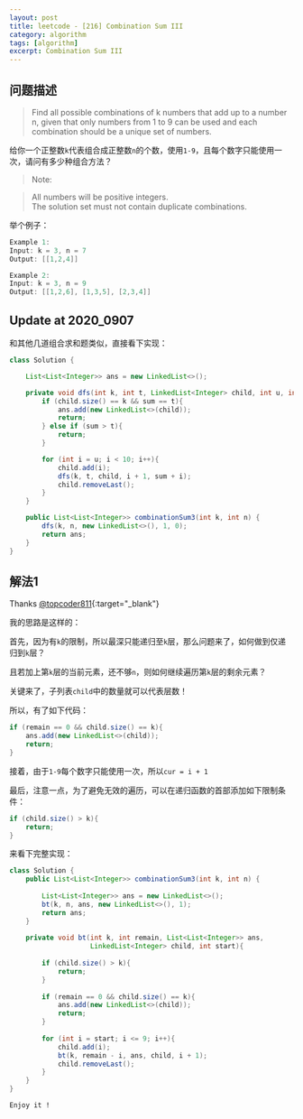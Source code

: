```yaml
---
layout: post
title: leetcode - [216] Combination Sum III
category: algorithm
tags: [algorithm]
excerpt: Combination Sum III
---
```


## 问题描述  

> Find all possible combinations of k numbers that add up to a number n, given that only numbers from 1 to 9 can be used and each combination should be a unique set of numbers.  

给你一个正整数`k`代表组合成正整数`n`的个数，使用`1-9`，且每个数字只能使用一次，请问有多少种组合方法？  


> Note:  

> All numbers will be positive integers.  
> The solution set must not contain duplicate combinations.  

举个例子：  

``` java
Example 1:
Input: k = 3, n = 7
Output: [[1,2,4]]

Example 2:
Input: k = 3, n = 9
Output: [[1,2,6], [1,3,5], [2,3,4]]
```

## Update at 2020_0907  

和其他几道组合求和题类似，直接看下实现：  

``` java
class Solution {

    List<List<Integer>> ans = new LinkedList<>();

    private void dfs(int k, int t, LinkedList<Integer> child, int u, int sum){
        if (child.size() == k && sum == t){
            ans.add(new LinkedList<>(child));
            return;
        } else if (sum > t){
            return;
        }

        for (int i = u; i < 10; i++){
            child.add(i);
            dfs(k, t, child, i + 1, sum + i);
            child.removeLast();
        }
    }

    public List<List<Integer>> combinationSum3(int k, int n) {
        dfs(k, n, new LinkedList<>(), 1, 0);
        return ans;
    }
}
```


## 解法1  

Thanks [@topcoder811](https://leetcode.com/problems/combination-sum-iii/discuss/60614/Simple-and-clean-Java-code-backtracking.){:target="_blank"}  

我的思路是这样的：  

首先，因为有`k`的限制，所以最深只能递归至`k`层，那么问题来了，如何做到仅递归到`k`层？  

且若加上第`k`层的当前元素，还不够`n`，则如何继续遍历第`k`层的剩余元素？  

关键来了，子列表`child`中的数量就可以代表层数！  

所以，有了如下代码：  

``` java
if (remain == 0 && child.size() == k){
    ans.add(new LinkedList<>(child));
    return;
}
```

接着，由于`1-9`每个数字只能使用一次，所以`cur = i + 1`  

最后，注意一点，为了避免无效的遍历，可以在递归函数的首部添加如下限制条件：   

``` java
if (child.size() > k){
    return;
}
```

来看下完整实现：  

``` java
class Solution {
    public List<List<Integer>> combinationSum3(int k, int n) {
        
        List<List<Integer>> ans = new LinkedList<>();
        bt(k, n, ans, new LinkedList<>(), 1);
        return ans;
    }
    
    private void bt(int k, int remain, List<List<Integer>> ans, 
                    LinkedList<Integer> child, int start){
        
        if (child.size() > k){
            return;
        }
        
        if (remain == 0 && child.size() == k){
            ans.add(new LinkedList<>(child));
            return;
        }
        
        for (int i = start; i <= 9; i++){
            child.add(i);
            bt(k, remain - i, ans, child, i + 1);
            child.removeLast();
        }
    }
}
```

`Enjoy it ! `